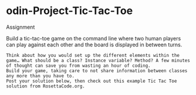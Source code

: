 # odin-Project-Tic-Tac-Toe

Assignment

Build a tic-tac-toe game on the command line where two human players can play against each other and the board is displayed in between turns.

    Think about how you would set up the different elements within the game… What should be a class? Instance variable? Method? A few minutes of thought can save you from wasting an hour of coding.
    Build your game, taking care to not share information between classes any more than you have to.
    Post your solution below, then check out this example Tic Tac Toe solution from RosettaCode.org.

